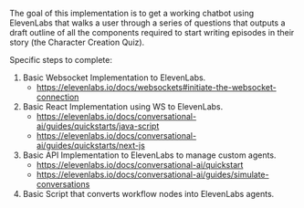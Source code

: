 The goal of this implementation is to get a working chatbot using ElevenLabs that walks a user through a series of questions that outputs a draft outline of all the components required to start writing episodes in their story (the Character Creation Quiz).

Specific steps to complete:

1. Basic Websocket Implementation to ElevenLabs.
   - https://elevenlabs.io/docs/websockets#initiate-the-websocket-connection
2. Basic React Implementation using WS to ElevenLabs.
   - https://elevenlabs.io/docs/conversational-ai/guides/quickstarts/java-script
   - https://elevenlabs.io/docs/conversational-ai/guides/quickstarts/next-js
3. Basic API Implementation to ElevenLabs to manage custom agents.
   - https://elevenlabs.io/docs/conversational-ai/quickstart
   - https://elevenlabs.io/docs/conversational-ai/guides/simulate-conversations
4. Basic Script that converts workflow nodes into ElevenLabs agents.
